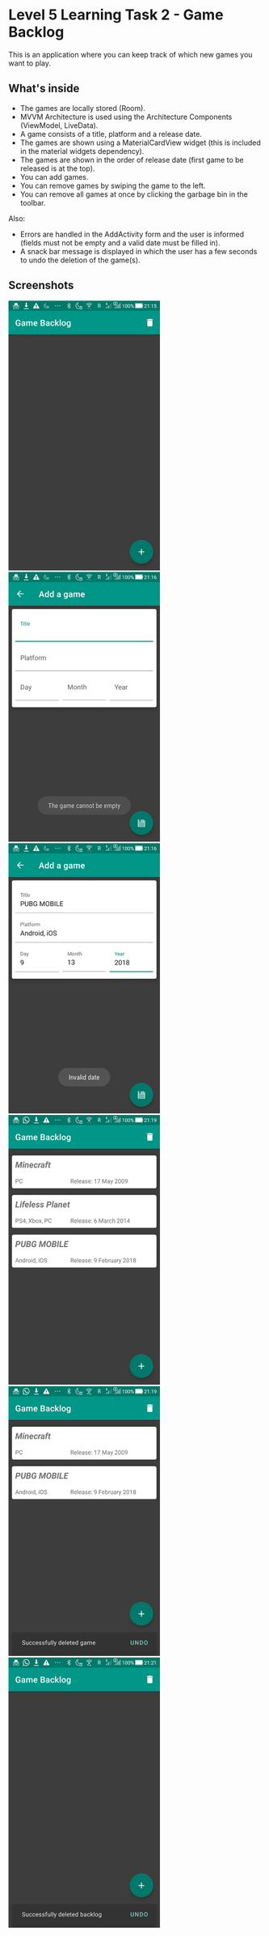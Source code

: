 # Level 5 Learning Task 2 - Game Backlog
This is an application where you can keep track of which new games you want to play.
## What's inside
* The games are locally stored (Room).
* MVVM Architecture is used using the Architecture Components (ViewModel, LiveData).
* A game consists of a title, platform and a release date. 
* The games are shown using a MaterialCardView widget (this is included in the material widgets dependency).
* The games are shown in the order of release date (first game to be released is at the top).
* You can add games.
* You can remove games by swiping the game to the left.
* You can remove all games at once by clicking the garbage bin in the toolbar.

Also:

* Errors are handled in the AddActivity form and the user is informed (fields must not be empty and a valid date must be filled in).
* A snack bar message is displayed in which the user has a few seconds to undo the deletion of the game(s).
## Screenshots
<img src="screenshots/screenshot1.jpg" alt="Screenshot" width="300"/>    <img src="screenshots/screenshot2.jpg" alt="Screenshot" width="300"/>
<img src="screenshots/screenshot3.jpg" alt="Screenshot" width="300"/>    <img src="screenshots/screenshot4.jpg" alt="Screenshot" width="300"/>
<img src="screenshots/screenshot5.jpg" alt="Screenshot" width="300"/>    <img src="screenshots/screenshot6.jpg" alt="Screenshot" width="300"/>
